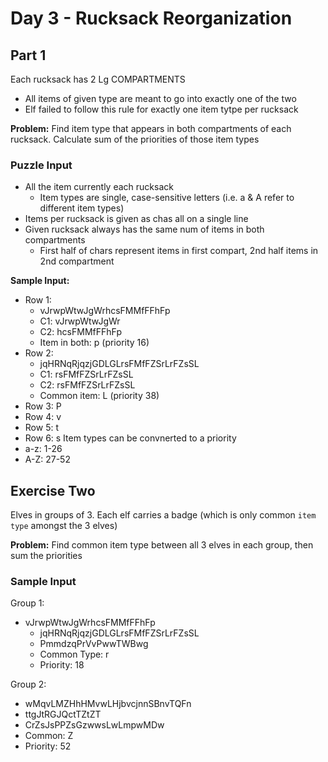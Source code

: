 # Day 3 - Rucksack Reorganization

## Part 1
Each rucksack has 2 Lg COMPARTMENTS

- All items of given type are meant to go into exactly one of the two
- Elf failed to follow this rule for exactly one item tytpe per rucksack

**Problem:** Find item type that appears in both compartments of each rucksack.
Calculate  sum of the priorities of those item types

### Puzzle Input

- All the item currently each rucksack
  -  Item types are single, case-sensitive letters (i.e. a & A refer to
      different item types)
- Items per rucksack is given as chas all on a single line
- Given rucksack always has the same num of items in both compartments
  - First half of chars represent items in first compart, 2nd half items
    in 2nd compartment

**Sample Input:**
  - Row 1:
    - vJrwpWtwJgWrhcsFMMfFFhFp
    - C1: vJrwpWtwJgWr
    - C2: hcsFMMfFFhFp
    - Item in both: p (priority 16)
  - Row 2:
    - jqHRNqRjqzjGDLGLrsFMfFZSrLrFZsSL
    - C1: rsFMfFZSrLrFZsSL
    - C2: rsFMfFZSrLrFZsSL
    - Common item: L (priority 38)
  - Row 3: P
  - Row 4: v
  - Row 5: t
  - Row 6: s
Item types can be convnerted to a priority
  - a-z: 1-26
  - A-Z: 27-52


## Exercise Two

Elves in groups of 3.
Each elf carries a badge (which is only common `item type` amongst the 3 elves)

**Problem:** Find common item type between all 3 elves in each group, then sum the priorities

### Sample Input

Group 1:

- vJrwpWtwJgWrhcsFMMfFFhFp
  - jqHRNqRjqzjGDLGLrsFMfFZSrLrFZsSL
  - PmmdzqPrVvPwwTWBwg
  - Common Type: r
  - Priority: 18

Group 2:
  - wMqvLMZHhHMvwLHjbvcjnnSBnvTQFn
  - ttgJtRGJQctTZtZT
  - CrZsJsPPZsGzwwsLwLmpwMDw
  - Common: Z
  - Priority: 52

